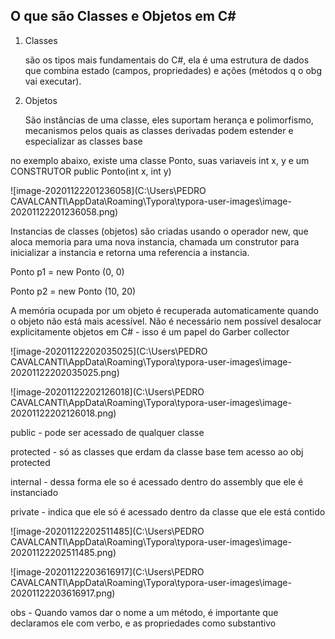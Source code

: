 ## **O que são Classes e Objetos em C#**

1. Classes

   são os tipos mais fundamentais do C#, ela é uma estrutura de dados que combina estado (campos, propriedades) e ações (métodos q o obg vai executar).

2. Objetos

   São instâncias de uma classe, eles suportam herança e polimorfismo, mecanismos pelos quais as classes derivadas podem estender e especializar as classes base



no exemplo abaixo, existe uma classe Ponto, suas variaveis int x, y e um CONSTRUTOR public Ponto(int x, int y)

![image-20201122201236058](C:\Users\PEDRO CAVALCANTI\AppData\Roaming\Typora\typora-user-images\image-20201122201236058.png)

Instancias de classes (objetos) são criadas usando o operador new, que aloca memoria para uma nova instancia, chamada um construtor para inicializar a instancia e retorna uma referencia a instancia.

Ponto p1 = new Ponto (0, 0)

Ponto p2 = new Ponto (10, 20)

A memória ocupada por um objeto é recuperada automaticamente quando o objeto não está mais acessível. Não é necessário nem possível desalocar explicitamente objetos em C# - isso é um papel do Garber collector



![image-20201122202035025](C:\Users\PEDRO CAVALCANTI\AppData\Roaming\Typora\typora-user-images\image-20201122202035025.png)

![image-20201122202126018](C:\Users\PEDRO CAVALCANTI\AppData\Roaming\Typora\typora-user-images\image-20201122202126018.png)

public - pode ser acessado de qualquer classe

protected - só as classes que erdam da classe base tem acesso ao obj protected

internal - dessa forma ele so é acessado dentro do assembly que ele é instanciado

private - indica que ele só é acessado dentro da classe que ele está contido

![image-20201122202511485](C:\Users\PEDRO CAVALCANTI\AppData\Roaming\Typora\typora-user-images\image-20201122202511485.png)

![image-20201122203616917](C:\Users\PEDRO CAVALCANTI\AppData\Roaming\Typora\typora-user-images\image-20201122203616917.png)

obs - Quando vamos dar o nome a um método, é importante que declaramos ele com verbo, e as propriedades como substantivo

